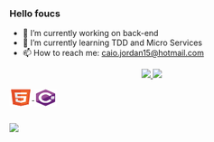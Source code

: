 ### Hello foucs  

- 🔭 I’m currently working on back-end
- 🌱 I’m currently learning TDD and Micro Services
- 📫 How to reach me: caio.jordan15@hotmail.com

<div align="center">
  <a href="https://github.com/caio-jordan">
  <img height="180em" src="https://github-readme-stats.vercel.app/api?username=caio-jordan&show_icons=true&theme=dark&include_all_commits=true&count_private=true"/>
  <img height="180em" src="https://github-readme-stats.vercel.app/api/top-langs/?username=caio-jordan&layout=compact&langs_count=7&theme=dark"/>
</div>
  
</div>
<div style="display: inline_block"><br>  
  <img align="center" alt="Rafa-HTML" height="30" width="40" src="https://raw.githubusercontent.com/devicons/devicon/master/icons/html5/html5-original.svg">  
  <img align="center" alt="Rafa-Csharp" height="30" width="40" src="https://raw.githubusercontent.com/devicons/devicon/master/icons/csharp/csharp-original.svg">  
</div>

##

<div>  
  <a href="https://www.linkedin.com/in/caio-jordan-programadorjr" target="_blank"><img src="https://img.shields.io/badge/-LinkedIn-%230077B5?style=for-the-badge&logo=linkedin&logoColor=white" target="_blank"></a>
</div>
  
